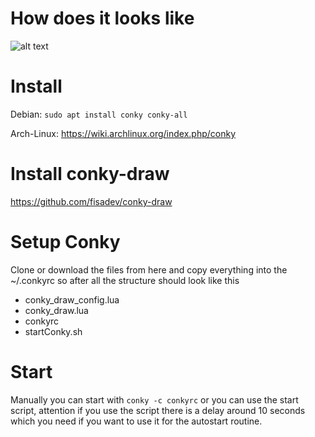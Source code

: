 # How does it looks like
![alt text](https://github.com/thaJoog/conky_theme/blob/master/conky_rc.png "THEME")


# Install
Debian:
  `sudo apt install conky conky-all`

Arch-Linux:
  https://wiki.archlinux.org/index.php/conky

# Install conky-draw
  https://github.com/fisadev/conky-draw
  
# Setup Conky
Clone or download the files from here and copy everything into the ~/.conkyrc so after all the structure should look like this

- conky_draw_config.lua
- conky_draw.lua
- conkyrc
- startConky.sh

# Start
Manually you can start with `conky -c conkyrc` or you can use the start script, attention if you use the script there is a delay around 10 seconds which you need if you want to use it for the autostart routine.
